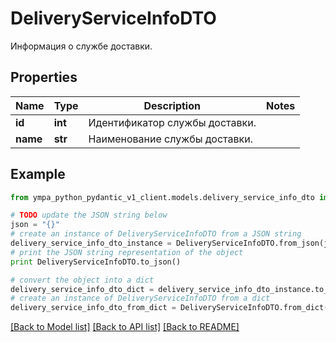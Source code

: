 # DeliveryServiceInfoDTO

Информация о службе доставки.

## Properties
Name | Type | Description | Notes
------------ | ------------- | ------------- | -------------
**id** | **int** | Идентификатор службы доставки. | 
**name** | **str** | Наименование службы доставки. | 

## Example

```python
from ympa_python_pydantic_v1_client.models.delivery_service_info_dto import DeliveryServiceInfoDTO

# TODO update the JSON string below
json = "{}"
# create an instance of DeliveryServiceInfoDTO from a JSON string
delivery_service_info_dto_instance = DeliveryServiceInfoDTO.from_json(json)
# print the JSON string representation of the object
print DeliveryServiceInfoDTO.to_json()

# convert the object into a dict
delivery_service_info_dto_dict = delivery_service_info_dto_instance.to_dict()
# create an instance of DeliveryServiceInfoDTO from a dict
delivery_service_info_dto_from_dict = DeliveryServiceInfoDTO.from_dict(delivery_service_info_dto_dict)
```
[[Back to Model list]](../README.md#documentation-for-models) [[Back to API list]](../README.md#documentation-for-api-endpoints) [[Back to README]](../README.md)



